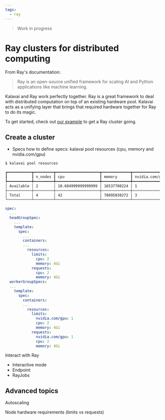 ```yaml
---
tags:
  - ray
---
```


> Work in progress

# Ray clusters for distributed computing

From Ray's documentation:

> Ray is an open-source unified framework for scaling AI and Python applications like machine learning.

Kalavai and Ray work perfectly together. Ray is a great framework to deal with distributed computation on top of an existing hardware pool. Kalavai acts as a unifying layer that brings that required hardware together for Ray to do its magic.

To get started, check out [our example](/examples/ray_cluster.md) to get a Ray cluster going. 

## Create a cluster

- Specs how to define specs: kalavai pool resources (cpu, memory and nvidia.com/gpu)


```bash
$ kalavai pool resources

┏━━━━━━━━━━━┳━━━━━━━━━┳━━━━━━━━━━━━━━━━━━━━┳━━━━━━━━━━━━━┳━━━━━━━━━━━━━━━━┓ 
┃           ┃ n_nodes ┃ cpu                ┃ memory      ┃ nvidia.com/gpu ┃ 
┡━━━━━━━━━━━╇━━━━━━━━━╇━━━━━━━━━━━━━━━━━━━━╇━━━━━━━━━━━━━╇━━━━━━━━━━━━━━━━┩ 
│ Available │ 2       │ 10.684999999999999 │ 16537780224 │ 1              │ 
├───────────┼─────────┼────────────────────┼─────────────┼────────────────┤ 
│ Total     │ 4       │ 42                 │ 70895030272 │ 3              │ 
└───────────┴─────────┴────────────────────┴─────────────┴────────────────┘ 
```

```yaml
spec:
  ...
  headGroupSpec:
    ...
    template:
      spec:
        ...
        containers:
        ...
          resources:
            limits:
              cpu: 2
              memory: 4Gi
            requests:
              cpu: 2
              memory: 4Gi
  workerGroupSpecs:
  ...
    template:
      spec:
        containers:
        ...
          resources:
            limits:
              nvidia.com/gpu: 1
              cpu: 2
              memory: 4Gi
            requests:
              nvidia.com/gpu: 1
              cpu: 2
              memory: 4Gi
```


Interact with Ray
- Interactive mode
- Endpoint
- RayJobs


## Advanced topics

Autoscaling

Node hardware requirements (limits vs requests)

